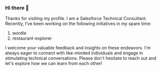 ### Hi there 👋

Thanks for visiting my profile. I am a Salesforce Technical Consultant. Recently, I've been working on the following initiatives in my spare time:

1. wordle
2. restaurant-explorer

I welcome your valuable feedback and insights on these endeavors. I'm always eager to connect with like-minded individuals and engage in stimulating technical conversations. Please don't hesitate to reach out and let's explore how we can learn from each other!

<!--
**akifcurious/akifcurious** is a ✨ _special_ ✨ repository because its `README.md` (this file) appears on your GitHub profile.

Here are some ideas to get you started:

- 🔭 I’m currently working on ...
- 🌱 I’m currently learning ...
- 👯 I’m looking to collaborate on ...
- 🤔 I’m looking for help with ...
- 💬 Ask me about ...
- 📫 How to reach me: ...
- 😄 Pronouns: ...
- ⚡ Fun fact: ...
-->
